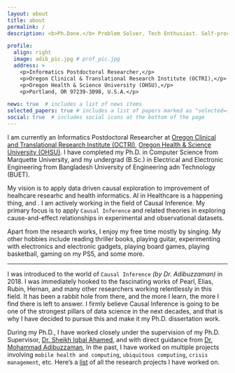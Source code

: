 ```yaml
---
layout: about
title: about
permalink: /
description: <b>Ph.Done.</b> Problem Solver. Tech Enthusiast. Self-proclaimed Musician. Goes by "<u>Riddhi</u>". (<a href="/assets/img/name_in_bengali.png" target="blank">my name in Bengali</a>)

profile:
  align: right
  image: adib_pic.jpg # prof_pic.jpg
  address: >
    <p>Informatics Postdoctoral Researcher,</p>
    <p>Oregon Clinical & Translational Research Institute (OCTRI),</p>
    <p>Oregon Health & Science University (OHSU),</p>
    <p>Portland, OR 97239-3098, U.S.A.</p>

news: true  # includes a list of news items
selected_papers: true # includes a list of papers marked as "selected={true}"
social: true  # includes social icons at the bottom of the page
---
```


I am currently an Informatics Postdoctoral Researcher at [Oregon Clinical and Translational Research Institute (OCTRI)](https://www.ohsu.edu/octri), [Oregon Health & Science University (OHSU)](https://www.ohsu.edu). I have completed my Ph.D. in Computer Science from Marquette University, and my undergrad (B.Sc.) in Electrical and Electronic Engineering from Bangladesh University of Engineering adn Technology (BUET). 

My vision is to apply data driven causal exploration to improvement of healhcare researhc and health informatics. AI in Healthcare is a happening thing, and . I am actively working in the field of Causal Inference. My primary focus is to apply `Causal Inference` and related theories in exploring cause-and-effect relationships in experimental and observational datasets. 

Apart from the research works, I enjoy my free time mostly by singing. My other hobbies include reading thriller books, playing guitar, experimenting with electronics and electronic gadgets, playing board games, playing basketball, gaming on my PS5, and some more.

---

I was introduced to the world of `Causal Inference` <i>(by Dr. Adibuzzaman)</i> in 2018. I was immediately hooked to the fascinating works of Pearl, Elias, Rubin, Hernan, and many other researchers working relentlessly in this field. It has been a rabbit hole from there, and the more I learn, the more I find there is left to answer. I firmly believe Causal Inference is going to be one of the strongest pillars of data science in the next decades, and that is why I have decided to pursue this and make it my Ph.D. dissertation work. 

During my Ph.D., I have worked closely under the supervision of my Ph.D. Supervisor, [Dr. Sheikh Iqbal Ahamed](http://www.mscs.mu.edu/~iq/), and with direct guidance from [Dr. Mohammad Adibuzzaman](https://adibzaman.github.io/), In the past, I have worked on multiple projects involving `mobile health and computing`, `ubiquitous computing`, `crisis management`, etc. Here’s a [list](https://adib2149.github.io/research) of all the research projects I have worked on.


